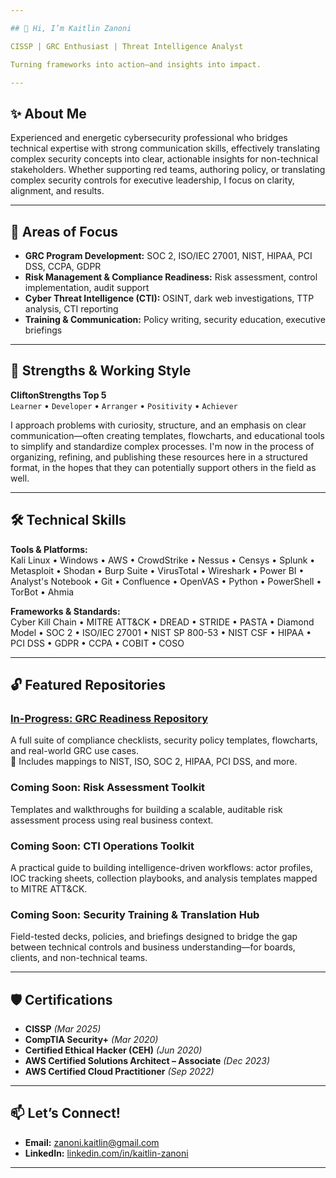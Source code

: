 ```yaml
---

## 👋 Hi, I’m Kaitlin Zanoni

CISSP | GRC Enthusiast | Threat Intelligence Analyst

Turning frameworks into action—and insights into impact.

---
```


## ✨ About Me

Experienced and energetic cybersecurity professional who bridges technical expertise with strong communication skills, effectively translating complex security concepts into clear, actionable insights for non-technical stakeholders.
Whether supporting red teams, authoring policy, or translating complex security controls for executive leadership, I focus on clarity, alignment, and results.

---

## 🔭 Areas of Focus

- **GRC Program Development:** SOC 2, ISO/IEC 27001, NIST, HIPAA, PCI DSS, CCPA, GDPR  
- **Risk Management & Compliance Readiness:** Risk assessment, control implementation, audit support  
- **Cyber Threat Intelligence (CTI):** OSINT, dark web investigations, TTP analysis, CTI reporting  
- **Training & Communication:** Policy writing, security education, executive briefings

---

## 💎 Strengths & Working Style

**CliftonStrengths Top 5**  
`Learner` • `Developer` • `Arranger` • `Positivity` • `Achiever`

I approach problems with curiosity, structure, and an emphasis on clear communication—often creating templates, flowcharts, and educational tools to simplify and standardize complex processes.
I'm now in the process of organizing, refining, and publishing these resources here in a structured format, in the hopes that they can potentially support others in the field as well.

---

## 🛠️ Technical Skills

**Tools & Platforms:**  
Kali Linux • Windows • AWS • CrowdStrike • Nessus • Censys • Splunk • Metasploit • Shodan • Burp Suite • VirusTotal • Wireshark • Power BI • Analyst's Notebook • Git • Confluence • OpenVAS • Python • PowerShell • TorBot • Ahmia

**Frameworks & Standards:**  
Cyber Kill Chain • MITRE ATT&CK • DREAD • STRIDE • PASTA • Diamond Model • SOC 2 • ISO/IEC 27001 • NIST SP 800-53 • NIST CSF • HIPAA • PCI DSS • GDPR • CCPA • COBIT • COSO

---

## 🔓 Featured Repositories

### [In-Progress: GRC Readiness Repository](https://github.com/yourusername/grc-readiness-repo)  
A full suite of compliance checklists, security policy templates, flowcharts, and real-world GRC use cases.  
📎 Includes mappings to NIST, ISO, SOC 2, HIPAA, PCI DSS, and more.

### Coming Soon: Risk Assessment Toolkit  
Templates and walkthroughs for building a scalable, auditable risk assessment process using real business context.

### Coming Soon: CTI Operations Toolkit  
A practical guide to building intelligence-driven workflows: actor profiles, IOC tracking sheets, collection playbooks, and analysis templates mapped to MITRE ATT&CK.

### Coming Soon: Security Training & Translation Hub  
Field-tested decks, policies, and briefings designed to bridge the gap between technical controls and business understanding—for boards, clients, and non-technical teams.

---

## 🛡️ Certifications

- **CISSP** *(Mar 2025)*
- **CompTIA Security+** *(Mar 2020)*
- **Certified Ethical Hacker (CEH)** *(Jun 2020)*  
- **AWS Certified Solutions Architect – Associate** *(Dec 2023)*  
- **AWS Certified Cloud Practitioner** *(Sep 2022)*  

---

## 📫 Let’s Connect!

- **Email:** zanoni.kaitlin@gmail.com  
- **LinkedIn:** [linkedin.com/in/kaitlin-zanoni](https://www.linkedin.com/in/kaitlin-zanoni)

---
